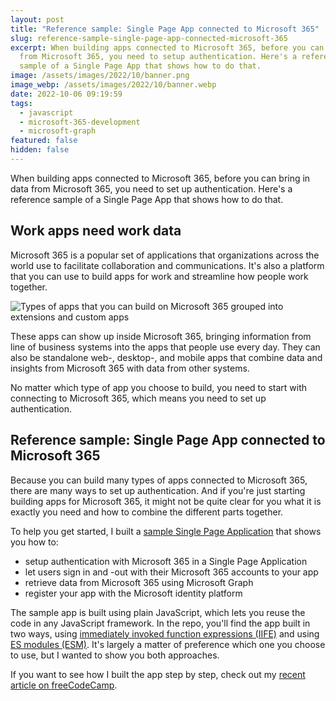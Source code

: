 ```yaml
---
layout: post
title: "Reference sample: Single Page App connected to Microsoft 365"
slug: reference-sample-single-page-app-connected-microsoft-365
excerpt: When building apps connected to Microsoft 365, before you can bring in data
  from Microsoft 365, you need to setup authentication. Here's a reference
  sample of a Single Page App that shows how to do that.
image: /assets/images/2022/10/banner.png
image_webp: /assets/images/2022/10/banner.webp
date: 2022-10-06 09:19:59
tags:
  - javascript
  - microsoft-365-development
  - microsoft-graph
featured: false
hidden: false
---
```


When building apps connected to Microsoft 365, before you can bring in data from Microsoft 365, you need to set up authentication. Here's a reference sample of a Single Page App that shows how to do that.

## Work apps need work data

Microsoft 365 is a popular set of applications that organizations across the world use to facilitate collaboration and communications. It's also a platform that you can use to build apps for work and streamline how people work together.

<p><picture>
  <source srcset="/assets/images/2021/02/microsoft-365-types-apps.webp" type="image/webp">
  <img src="/assets/images/2021/02/microsoft-365-types-apps.png" alt="Types of apps that you can build on Microsoft 365 grouped into extensions and custom apps">
</picture></p>

These apps can show up inside Microsoft 365, bringing information from line of business systems into the apps that people use every day. They can also be standalone web-, desktop-, and mobile apps that combine data and insights from Microsoft 365 with data from other systems.

No matter which type of app you choose to build, you need to start with connecting to Microsoft 365, which means you need to set up authentication.

## Reference sample: Single Page App connected to Microsoft 365

Because you can build many types of apps connected to Microsoft 365, there are many ways to set up authentication. And if you're just starting building apps for Microsoft 365, it might not be quite clear for you what it is exactly you need and how to combine the different parts together.

To help you get started, I built a [sample Single Page Application](https://github.com/waldekmastykarz/js-graph-101) that shows you how to:

- setup authentication with Microsoft 365 in a Single Page Application
- let users sign in and -out with their Microsoft 365 accounts to your app
- retrieve data from Microsoft 365 using Microsoft Graph
- register your app with the Microsoft identity platform

The sample app is built using plain JavaScript, which lets you reuse the code in any JavaScript framework. In the repo, you'll find the app built in two ways, using [immediately invoked function expressions (IIFE)](https://github.com/waldekmastykarz/js-graph-101/blob/6532d217f3e33304d2e4de18f1d482987818cfd9/index.html) and using [ES modules (ESM)](https://github.com/waldekmastykarz/js-graph-101/blob/6532d217f3e33304d2e4de18f1d482987818cfd9/index_esm.html). It's largely a matter of preference which one you choose to use, but I wanted to show you both approaches.

If you want to see how I built the app step by step, check out my [recent article on freeCodeCamp](https://www.freecodecamp.org/news/build-microsoft-365-application-in-10-minutes/).
